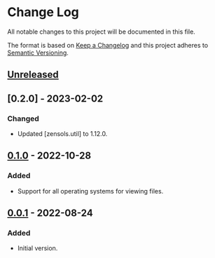 # Change Log
All notable changes to this project will be documented in this file.

The format is based on [Keep a Changelog](http://keepachangelog.com/)
and this project adheres to [Semantic Versioning](http://semver.org/).


## [Unreleased]


## [0.2.0] - 2023-02-02
### Changed
- Updated [zensols.util] to 1.12.0.


## [0.1.0] - 2022-10-28
### Added
- Support for all operating systems for viewing files.


## [0.0.1] - 2022-08-24
### Added
- Initial version.


<!-- links -->
[Unreleased]: https://github.com/plandes/showfile/compare/v0.1.1...HEAD
[0.1.1]: https://github.com/plandes/showfile/compare/v0.1.0...v0.1.1
[0.1.0]: https://github.com/plandes/showfile/compare/v0.0.1...v0.1.0
[0.0.1]: https://github.com/plandes/showfile/compare/v0.0.0...v0.0.1
